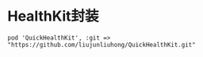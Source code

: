 # HealthKit封装

```
pod 'QuickHealthKit', :git => "https://github.com/liujunliuhong/QuickHealthKit.git"
```
